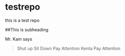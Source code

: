 # testrepo
this is a test repo

##This is subheading

Mr. Kam says
> Shut up
> Sit Down
> Pay Attention
> Kenta Pay Attention
